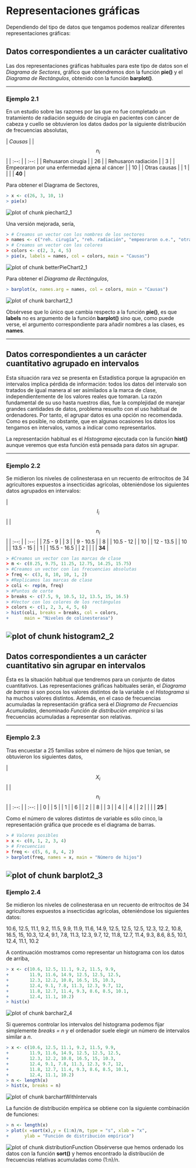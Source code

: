 
# Representaciones gráficas

Dependiendo del tipo de datos que tengamos podemos realizar diferentes representaciones gráficas:

## Datos correspondientes a un carácter cualitativo

Las dos representaciones gráficas habituales para este tipo de datos son el _Diagrama de Sectores_, gráfico que obtendremos don la función __pie()__ y el _Diagrama de Rectángulos_, obtenido con la función __barplot()__.

---
### Ejemplo 2.1

En un estudio sobre las razones por las que no fue completado un tratamiento de radiación seguido de cirugía en pacientes con cáncer de cabeza y cuello se obtuvieron los datos dados por la siguiente distribución de frecuencias absolutas,

| _Causas_ | | $$n_{i}$$ |
| :--: | | :--: |
| Rehusaron cirugía | | 26 |
| Rehusaron radiación | | 3 |
| Empeoraron por una enfermedad ajena al cáncer | | 10 |
| Otras causas | | 1 |
|  | | __40__ |

Para obtener el Diagrama de Sectores,


```r
> x <- c(26, 3, 10, 1)
> pie(x)
```

![plot of chunk piechart2_1](figure/piechart2_1-1.png)

Una versión mejorada, sería,

 

```r
> # Creamos un vector con los nombres de los sectores
> names <- c("reh. cirugía", "reh. radiación", "empeoraron o.e.", "otras")
> # Creamos un vector con los colores
> colors <- c(2, 3, 4, 5)
> pie(x, labels = names, col = colors, main = "Causas")
```

![plot of chunk betterPieChart2_1](figure/betterPieChart2_1-1.png)

Para obtener el _Diagrama de Rectángulos_,

```r
> barplot(x, names.arg = names, col = colors, main = "Causas")
```

![plot of chunk barchart2_1](figure/barchart2_1-1.png)

Obsérvese que lo único que cambia respecto a la función __pie()__, es que __labels__ no es argumento de la función __barplot()__ sino que, como puede verse, el argumento correspondiente para añadir nombres a las clases, es __names__.

---

## Datos correspondientes a un carácter cuantitativo agrupado en intervalos

Esta situación rara vez se presenta en Estadística porque la agrupación en intervalos implica pérdida de información: todos los datos del intervalo son tratados de igual manera al ser asimilados a la marca de clase, independientemente de los valores reales que tomaran. La razón fundamental de su uso hasta nuestros días, fue la complejidad de manejar grandes cantidades de datos, problema resuelto con el uso habitual de ordenadores. Por tanto, el agrupar datos es una opción no recomendada. Como es posible, no obstante, que en algunas ocasiones los datos los tengamos en intervalos, vamos a indicar como representarlos.

La representación habitual es el _Histograma_ ejecutada con la función __hist()__ aunque veremos que esta función está pensada para datos sin agrupar.

---

### Ejemplo 2.2

Se midieron los niveles de colinesterasa en un recuento de eritrocitos de 34 agricultores expuestos a insecticidas agrícolas, obteniéndose los siguientes datos agrupados en intervalos:


| $$I_{i}$$ | | $$n_{i}$$ |
| :--: | | :--: |
| 7.5 - 9 | | 3 |
| 9 - 10.5 | | 8 |
| 10.5 - 12 | | 10 |
| 12 - 13.5 | | 10 |
| 13.5 - 15 | | 1 |
| 15.5 - 16.5 | | 2 |
|    | | __34__ |


```r
> #Creamos un vector con las marcas de clase
> m <- c(8.25, 9.75, 11.25, 12.75, 14.25, 15.75)
> #Creamos un vector con las frecuencias absolutas
> freq <- c(3, 8, 10, 10, 1, 2)
> #Replicamos las marcas de clase
> coli <- rep(m, freq)
> #Puntos de corte
> breaks <- c(7.5, 9, 10.5, 12, 13.5, 15, 16.5)
> #Vector con los colores de los rectángulos
> colors <- c(1, 2, 3, 4, 5, 6)
> hist(coli, breaks = breaks, col = colors,
+      main = "Niveles de colinesterasa")
```

![plot of chunk histogram2_2](figure/histogram2_2-1.png)
---

## Datos correspondientes a un carácter cuantitativo sin agrupar en intervalos

Ésta es la situación habitual que tendremos para un conjunto de datos cuantitativos. Las representaciones gráficas habituales serán, el _Diagrama de barras_ si son pocos los valores distintos de la variable o el _Histograma_ si ha muchos valores distintos. Además, en el caso de frecuencias acumuladas la representación gráfica será el _Diagrama de Frecuencias Acumuladas_, denominado _Función de distribución empírica_ si las frecuencias acumuladas a representar son relativas.

---
### Ejemplo 2.3

Tras encuestar a 25 familias sobre el número de hijos que tenían, se obtuvieron los siguientes datos,

| $$X_{i}$$ | | $$n_{i}$$ |
| :--: | | :--: |
| 0 | | 5 |
| 1 | | 6 |
| 2 | | 8 |
| 3 | | 4 |
| 4 | | 2 |
|    | | __25__ |

Como el número de valores distintos de variable es sólo cinco, la representación gráfica que procede es el diagrama de barras.


```r
> # Valores posibles
> x <- c(0, 1, 2, 3, 4)
> # Frecuencias 
> freq <- c(5, 6, 8, 4, 2)
> barplot(freq, names = x, main = "Número de hijos")
```

![plot of chunk barplot2_3](figure/barplot2_3-1.png)
---

### Ejemplo 2.4

Se midieron los niveles de colinesterasa en un recuento de eritrocitos de 34 agricultores expuestos a insecticidas agrícolas, obteniéndose los siguientes datos:

10.6, 12.5, 11.1, 9.2, 11.5, 9.9, 11.9, 11.6, 14.9, 12.5, 12.5, 12.5, 12.3, 12.2, 10.8, 16.5, 15, 10.3, 12.4, 9.1, 7.8, 11.3, 12.3, 9.7, 12, 11.8, 12.7, 11.4, 9.3, 8.6, 8.5, 10.1, 12.4, 11.1, 10.2

A continuación mostramos como representar un histograma con los datos de arriba,


```r
> x <- c(10.6, 12.5, 11.1, 9.2, 11.5, 9.9, 
+        11.9, 11.6, 14.9, 12.5, 12.5, 12.5,
+        12.3, 12.2, 10.8, 16.5, 15, 10.3, 
+        12.4, 9.1, 7.8, 11.3, 12.3, 9.7, 12,
+        11.8, 12.7, 11.4, 9.3, 8.6, 8.5, 10.1,
+        12.4, 11.1, 10.2)
> hist(x)
```

![plot of chunk barchar2_4](figure/barchar2_4-1.png)

Si queremos controlar los intervalos del histograma podemos fijar simplemente _breaks = n_ y el ordenador suele elegir un número de intervalos similar a _n_.


```r
> x <- c(10.6, 12.5, 11.1, 9.2, 11.5, 9.9, 
+        11.9, 11.6, 14.9, 12.5, 12.5, 12.5,
+        12.3, 12.2, 10.8, 16.5, 15, 10.3, 
+        12.4, 9.1, 7.8, 11.3, 12.3, 9.7, 12,
+        11.8, 12.7, 11.4, 9.3, 8.6, 8.5, 10.1,
+        12.4, 11.1, 10.2)
> n <- length(x)
> hist(x, breaks = n)
```

![plot of chunk barchartWithIntervals](figure/barchartWithIntervals-1.png)

La función de distribución empírica se obtiene con la siguiente combinación de funciones:


```r
> n <- length(x)
> plot(x =sort(x),y = (1:n)/n, type = "s", xlab = "x",
+      ylab = "Función de distribución empírica")
```

![plot of chunk distributionFunction](figure/distributionFunction-1.png)
Obsérverse que hemos ordenado los datos con la función __sort()__ y hemos encontrado la distribución de frecuencias relativas acumuladas como (1:n)/n. 



